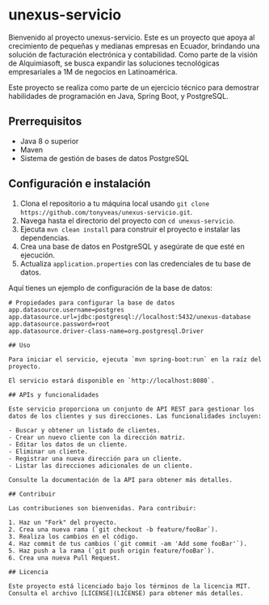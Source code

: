 # unexus-servicio

Bienvenido al proyecto unexus-servicio. Este es un proyecto que apoya al crecimiento de pequeñas y medianas empresas en Ecuador, brindando una solución de facturación electrónica y contabilidad. Como parte de la visión de Alquimiasoft, se busca expandir las soluciones tecnológicas empresariales a 1M de negocios en Latinoamérica.

Este proyecto se realiza como parte de un ejercicio técnico para demostrar habilidades de programación en Java, Spring Boot, y PostgreSQL.

## Prerrequisitos

- Java 8 o superior
- Maven
- Sistema de gestión de bases de datos PostgreSQL

## Configuración e instalación

1. Clona el repositorio a tu máquina local usando `git clone https://github.com/tonyveas/unexus-servicio.git`.
2. Navega hasta el directorio del proyecto con `cd unexus-servicio`.
3. Ejecuta `mvn clean install` para construir el proyecto e instalar las dependencias.
4. Crea una base de datos en PostgreSQL y asegúrate de que esté en ejecución.
5. Actualiza `application.properties` con las credenciales de tu base de datos.

Aquí tienes un ejemplo de configuración de la base de datos:

```properties
# Propiedades para configurar la base de datos
app.datasource.username=postgres
app.datasource.url=jdbc:postgresql://localhost:5432/unexus-database
app.datasource.password=root
app.datasource.driver-class-name=org.postgresql.Driver

## Uso

Para iniciar el servicio, ejecuta `mvn spring-boot:run` en la raíz del proyecto.

El servicio estará disponible en `http://localhost:8080`.

## APIs y funcionalidades

Este servicio proporciona un conjunto de API REST para gestionar los datos de los clientes y sus direcciones. Las funcionalidades incluyen:

- Buscar y obtener un listado de clientes.
- Crear un nuevo cliente con la dirección matriz.
- Editar los datos de un cliente.
- Eliminar un cliente.
- Registrar una nueva dirección para un cliente.
- Listar las direcciones adicionales de un cliente.

Consulte la documentación de la API para obtener más detalles.

## Contribuir

Las contribuciones son bienvenidas. Para contribuir:

1. Haz un "Fork" del proyecto.
2. Crea una nueva rama (`git checkout -b feature/fooBar`).
3. Realiza los cambios en el código.
4. Haz commit de tus cambios (`git commit -am 'Add some fooBar'`).
5. Haz push a la rama (`git push origin feature/fooBar`).
6. Crea una nueva Pull Request.

## Licencia

Este proyecto está licenciado bajo los términos de la licencia MIT. Consulta el archivo [LICENSE](LICENSE) para obtener más detalles.
```
